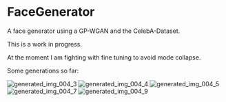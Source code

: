 # FaceGenerator
A face generator using a GP-WGAN and the CelebA-Dataset. 

This is a work in progress. 

At the moment I am fighting with fine tuning to avoid mode collapse. 

Some generations so far:

![generated_img_004_3](https://user-images.githubusercontent.com/105383316/199741613-127cee03-823e-481c-9192-abc42eaa12c7.png)
![generated_img_004_4](https://user-images.githubusercontent.com/105383316/199741634-16bc1ca3-6202-47bd-9990-90b34fef34a8.png)
![generated_img_004_5](https://user-images.githubusercontent.com/105383316/199741645-168d911a-0a67-4652-8d44-46ef5f9a5491.png)
![generated_img_004_7](https://user-images.githubusercontent.com/105383316/199741728-eb7c47f7-3fc9-44ed-8127-8409097263f1.png)
![generated_img_004_9](https://user-images.githubusercontent.com/105383316/199741748-83abb46e-d0b8-4a5a-a195-d9d8ccff4d39.png)

